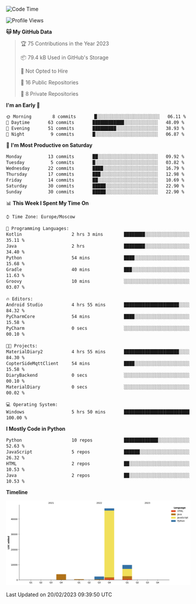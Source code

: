 <!--START_SECTION:waka-->
![Code Time](http://img.shields.io/badge/Code%20Time-33%20hrs%2023%20mins-blue)

![Profile Views](http://img.shields.io/badge/Profile%20Views-0-blue)

**🐱 My GitHub Data** 

> 🏆 75 Contributions in the Year 2023
 > 
> 📦 79.4 kB Used in GitHub's Storage 
 > 
> 🚫 Not Opted to Hire
 > 
> 📜 16 Public Repositories 
 > 
> 🔑 8 Private Repositories  
 > 
**I'm an Early 🐤** 

```text
🌞 Morning        8 commits       █░░░░░░░░░░░░░░░░░░░░░░░░   06.11 % 
🌆 Daytime       63 commits       ████████████░░░░░░░░░░░░░   48.09 % 
🌃 Evening       51 commits       █████████░░░░░░░░░░░░░░░░   38.93 % 
🌙 Night          9 commits       █░░░░░░░░░░░░░░░░░░░░░░░░   06.87 % 

```
📅 **I'm Most Productive on Saturday** 

```text
Monday          13 commits       ██░░░░░░░░░░░░░░░░░░░░░░░   09.92 % 
Tuesday          5 commits       █░░░░░░░░░░░░░░░░░░░░░░░░   03.82 % 
Wednesday       22 commits       ████░░░░░░░░░░░░░░░░░░░░░   16.79 % 
Thursday        17 commits       ███░░░░░░░░░░░░░░░░░░░░░░   12.98 % 
Friday          14 commits       ██░░░░░░░░░░░░░░░░░░░░░░░   10.69 % 
Saturday        30 commits       █████░░░░░░░░░░░░░░░░░░░░   22.90 % 
Sunday          30 commits       █████░░░░░░░░░░░░░░░░░░░░   22.90 % 

```


📊 **This Week I Spent My Time On** 

```text
⌚︎ Time Zone: Europe/Moscow

💬 Programming Languages: 
Kotlin                   2 hrs 3 mins        ████████░░░░░░░░░░░░░░░░░   35.11 % 
Java                     2 hrs               ████████░░░░░░░░░░░░░░░░░   34.40 % 
Python                   54 mins             ████░░░░░░░░░░░░░░░░░░░░░   15.68 % 
Gradle                   40 mins             ███░░░░░░░░░░░░░░░░░░░░░░   11.63 % 
Groovy                   10 mins             ░░░░░░░░░░░░░░░░░░░░░░░░░   03.07 % 

🔥 Editors: 
Android Studio           4 hrs 55 mins       █████████████████████░░░░   84.32 % 
PyCharmCore              54 mins             ████░░░░░░░░░░░░░░░░░░░░░   15.58 % 
PyCharm                  0 secs              ░░░░░░░░░░░░░░░░░░░░░░░░░   00.10 % 

🐱‍💻 Projects: 
MaterialDiary2           4 hrs 55 mins       █████████████████████░░░░   84.30 % 
CopterSideMqttClient     54 mins             ████░░░░░░░░░░░░░░░░░░░░░   15.58 % 
DiaryBackend             0 secs              ░░░░░░░░░░░░░░░░░░░░░░░░░   00.10 % 
MaterialDiary            0 secs              ░░░░░░░░░░░░░░░░░░░░░░░░░   00.02 % 

💻 Operating System: 
Windows                  5 hrs 50 mins       █████████████████████████   100.00 % 

```

**I Mostly Code in Python** 

```text
Python                   10 repos            █████████████░░░░░░░░░░░░   52.63 % 
JavaScript               5 repos             ██████░░░░░░░░░░░░░░░░░░░   26.32 % 
HTML                     2 repos             ██░░░░░░░░░░░░░░░░░░░░░░░   10.53 % 
Java                     2 repos             ██░░░░░░░░░░░░░░░░░░░░░░░   10.53 % 

```


**Timeline**

![Chart not found](https://raw.githubusercontent.com/Adlemex/Adlemex/main/charts/bar_graph.png) 


 Last Updated on 20/02/2023 09:39:50 UTC
<!--END_SECTION:waka-->
